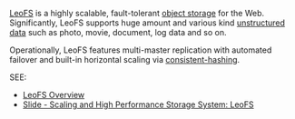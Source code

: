 [LeoFS](http://leo-project.net/leofs/) is a highly scalable, fault-tolerant [object storage](http://en.wikipedia.org/wiki/Object_storage) for the Web. Significantly, LeoFS supports huge amount and various kind [unstructured data](http://en.wikipedia.org/wiki/Unstructured_data) such as photo, movie, document, log data and so on.

Operationally, LeoFS features multi-master replication with automated failover and built-in horizontal scaling via [consistent-hashing](http://en.wikipedia.org/wiki/Consistent_hashing).

SEE: 
* [LeoFS Overview](http://leo-project.net/leofs/docs/intro.html)
* [Slide - Scaling and High Performance Storage System: LeoFS](http://www.slideshare.net/rakutentech/scaling-and-high-performance-storage-system-leofs)

